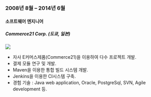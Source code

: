 
### 2008년 8월 – 2014년 6월

#### 소프트웨어 엔지니어

##### Commerce21 Corp. (도쿄, 일본)

<a href="http://stackshare.io/allan/commerce21" target="_blank"><img src="https://img.shields.io/badge/tech-stack-0690fa.svg?style=flat"></a>

- 자사 E커머스제품(Commerce21)을 이용하여 다수 프로젝트 개발.
- 결제 모듈 연구 및 개발.
- Maven을 이용한 통합 빌드 시스템 개발.
- Jenkins을 이용한 CI시스템 구축.
- 경험 기술 : Java web application, Oracle, PostgreSql, SVN, Agile development 등.